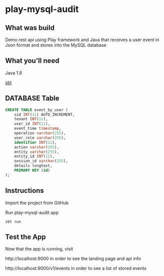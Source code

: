 # play-mysql-audit

## What was build
Demo rest api using Play framework and Java that receives a user event in Json format and stores into the MySQL database

## What you'll need
Java 1.8
  
[sbt](https://www.scala-sbt.org/download.html)

## DATABASE Table
```SQL
CREATE TABLE event_by_user (
	sid INT(11) AUTO_INCREMENT,
    tenant INT(11),
    user_id INT(11),
    event_time timestamp,
    operation varchar(255),
    user_role varchar(255),
    identifier INT(11),
    action varchar(255),
    entity varchar(255),
    entity_id INT(11),
    session_id varchar(255),
    details longtext,
    PRIMARY KEY (id)
);
```

## Instructions
Import the project from GitHub

Run play-mysql-audit app
```
sbt run
```

## Test the App
Now that the app is running, visit

http://localhost:9000 in order to see the landing page and api info

http://localhost:9000/v1/events in order to see a list of stored events